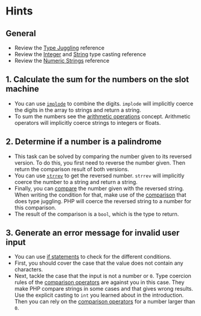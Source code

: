 # Hints

## General

- Review the [Type Juggling][ref-type-juggling] reference
- Review the [Integer][ref-type-cast-int] and [String][ref-type-cast-string] type casting reference
- Review the [Numeric Strings][ref-numeric-strings] reference

## 1. Calculate the sum for the numbers on the slot machine

- You can use [`implode`][ref-implode] to combine the digits.
  `implode` will implicitly coerce the digits in the array to strings and return a string.
- To sum the numbers see the [arithmetic operations][ref-arithmetic-ops] concept.
  Arithmetic operators will implicitly coerce strings to integers or floats.

## 2. Determine if a number is a palindrome

- This task can be solved by comparing the number given to its reversed version.
  To do this, you first need to reverse the number given.
  Then return the comparison result of both versions.
- You can use [`strrev`][ref-strrev] to get the reversed number.
  `strrev` will implicitly coerce the number to a string and return a string.
- Finally, you can [compare][ref-comparison-ops] the number given with the reversed string.
  When writing the condition for that, make use of the [comparison][ref-comparison-ops] that does type juggling.
  PHP will coerce the reversed string to a number for this comparison.
- The result of the comparison is a `bool`, which is the type to return.

## 3. Generate an error message for invalid user input

- You can use [if statements][ref-if-statement] to check for the different conditions.
- First, you should cover the case that the value does not contain any characters.
- Next, tackle the case that the input is not a number or `0`.
  Type coercion rules of the [comparison operators][ref-comparison-ops] are against you in this case.
  They make PHP compare strings in some cases and that gives wrong results.
  Use the explicit casting to `int` you learned about in the introduction.
  Then you can rely on the [comparison operators][ref-comparison-ops] for a number larger than `0`.

[ref-type-juggling]: https://www.php.net/manual/en/language.types.type-juggling.php
[ref-type-cast-int]: https://www.php.net/manual/en/language.types.integer.php#language.types.integer.casting.from-string
[ref-type-cast-string]: https://www.php.net/manual/en/language.types.string.php#language.types.string.casting
[ref-numeric-strings]: https://www.php.net/manual/en/language.types.numeric-strings.php
[ref-implode]: https://www.php.net/manual/en/function.implode.php
[ref-arithmetic-ops]: https://www.php.net/manual/en/language.operators.arithmetic.php
[ref-strrev]: https://www.php.net/manual/en/function.strrev
[ref-comparison-ops]: https://www.php.net/manual/en/language.operators.comparison.php
[ref-if-statement]: https://www.php.net/manual/en/control-structures.if.php